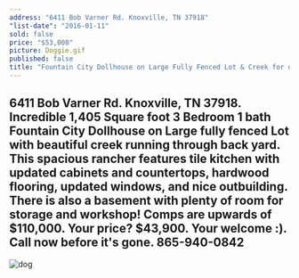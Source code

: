 ```yaml
---
address: "6411 Bob Varner Rd. Knoxville, TN 37918"
"list-date": "2016-01-11"
sold: false
price: "$53,000"
picture: Doggie.gif
published: false
title: "Fountain City Dollhouse on Large Fully Fenced Lot & Creek for only $43,900"
---
```


## 6411 Bob Varner Rd. Knoxville, TN 37918. Incredible 1,405 Square foot 3 Bedroom 1 bath Fountain City Dollhouse on Large fully fenced Lot with beautiful creek running through back yard. This spacious rancher features tile kitchen with updated cabinets and countertops, hardwood flooring, updated windows, and nice outbuilding. There is also a basement with plenty of room for storage and workshop! Comps are upwards of $110,000. Your price? $43,900. Your welcome :). Call now before it's gone. 865-940-0842

![dog]({{site.baseurl}}/assets/images/main/Doggie.gif)

